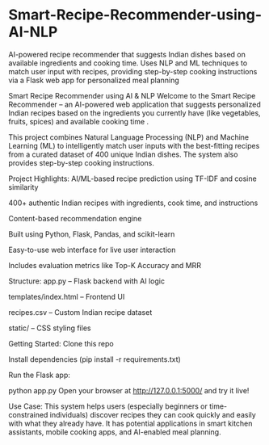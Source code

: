 # Smart-Recipe-Recommender-using-AI-NLP
AI-powered recipe recommender that suggests Indian dishes based on available ingredients and cooking time. Uses NLP and ML techniques to match user input with recipes, providing step-by-step cooking instructions via a Flask web app for personalized meal planning

Smart Recipe Recommender using AI & NLP
Welcome to the Smart Recipe Recommender – an AI-powered web application that suggests personalized Indian recipes based on the ingredients you currently have (like vegetables, fruits, spices) and available cooking time .

This project combines Natural Language Processing (NLP) and Machine Learning (ML) to intelligently match user inputs with the best-fitting recipes from a curated dataset of 400 unique Indian dishes. The system also provides step-by-step cooking instructions.

Project Highlights:
 AI/ML-based recipe prediction using TF-IDF and cosine similarity

 400+ authentic Indian recipes with ingredients, cook time, and instructions

 Content-based recommendation engine

 Built using Python, Flask, Pandas, and scikit-learn

 Easy-to-use web interface for live user interaction

 Includes evaluation metrics like Top-K Accuracy and MRR

Structure:
app.py – Flask backend with AI logic

templates/index.html – Frontend UI

recipes.csv – Custom Indian recipe dataset

static/ – CSS styling files

Getting Started:
Clone this repo

Install dependencies (pip install -r requirements.txt)

Run the Flask app:

python app.py
Open your browser at http://127.0.0.1:5000/ and try it live!

Use Case:
This system helps users (especially beginners or time-constrained individuals) discover recipes they can cook quickly and easily with what they already have. It has potential applications in smart kitchen assistants, mobile cooking apps, and AI-enabled meal planning.
